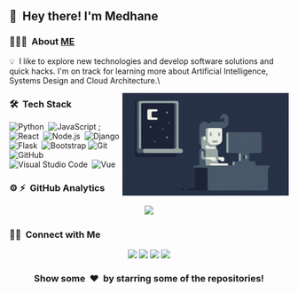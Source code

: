 <h2>👋 &nbsp;Hey there! I'm Medhane </h2>

### 👨🏻‍💻 &nbsp;About [ME](https://medahad.github.io/) 

               
💡 &nbsp;I like to explore new technologies and develop software solutions and quick hacks. I'm on track for learning more about Artificial Intelligence, Systems Design and Cloud Architecture.\


<img alt="Night Coding" src="https://raw.githubusercontent.com/AVS1508/AVS1508/master/assets/Night-Coding.gif" align="right"/>

### 🛠 &nbsp;Tech Stack

![Python](https://img.shields.io/badge/-Python-05122A?style=flat&logo=python)&nbsp;
![JavaScript](https://img.shields.io/badge/-JavaScript-05122A?style=flat&logo=javascript)&nbsp;;
![React](https://img.shields.io/badge/-React-05122A?style=flat&logo=react)&nbsp;
![Node.js](https://img.shields.io/badge/-Node.js-05122A?style=flat&logo=node.js)&nbsp;
![Django](https://img.shields.io/badge/-Django-05122A?style=flat&logo=django&logoColor=092E20)&nbsp;
![Flask](https://img.shields.io/badge/-Flask-05122A?style=flat&logo=flask)&nbsp;
![Bootstrap](https://img.shields.io/badge/-Bootstrap-05122A?style=flat&logo=bootstrap&logoColor=563D7C)
![Git](https://img.shields.io/badge/-Git-05122A?style=flat&logo=git)&nbsp;
![GitHub](https://img.shields.io/badge/-GitHub-05122A?style=flat&logo=github)&nbsp;
![Visual Studio Code](https://img.shields.io/badge/-Visual%20Studio%20Code-05122A?style=flat&logo=visual-studio-code&logoColor=007ACC)&nbsp;
![Vue](https://img.shields.io/badge/vue-vue-brightgreen)&nbsp;
### ⚙️ :zap: &nbsp;GitHub Analytics

<p align="center">
<a href="https://github.com/medahad">
  <img height="160em" src="https://github-readme-stats-eight-theta.vercel.app/api?username=MEdaHad&show_icons=true&theme=algolia&include_all_commits=true&count_private=true"/>
</a>
</p>

### 🤝🏻 &nbsp;Connect with Me

<p align="center">
<a href="https://linkedin.com/in/medhane-hadush/"><img src="https://img.shields.io/badge/-Medhanye%20Hadush%20Adh-0077B5?style=flat&logo=Linkedin&logoColor=white"/></a>
<a href="mailto:medhanehd@gmail.com"><img src="https://img.shields.io/badge/-rioticcoder@gmail.com-D14836?style=flat&logo=Gmail&logoColor=white"/></a>
<a href="https://instagram.com/Medahad"><img src="https://img.shields.io/badge/-@Medhanye_-E4405F?style=flat&logo=Instagram&logoColor=white"/></a>
<a href="https://facebook.com/MedhaneHadush"><img src="https://img.shields.io/badge/-@Medhanye_-1877F2?style=flat&logo=Facebook&logoColor=white"/></a>
</p>


<!-- [![Top Langs](https://github-readme-stats.vercel.app/api/top-langs/?username=varadbhogayata&layout=compact)](https://github.com/anuraghazra/github-readme-stats) -->
<div align="center">
<h3 align="center">Show some &nbsp;❤️&nbsp; by starring some of the repositories!</h3>

<!--[website]: -->
[linkedin]: https://www.linkedin.com/in/medhane-hadush/
[Twitter]: https://twitter.com/Medhanye_
